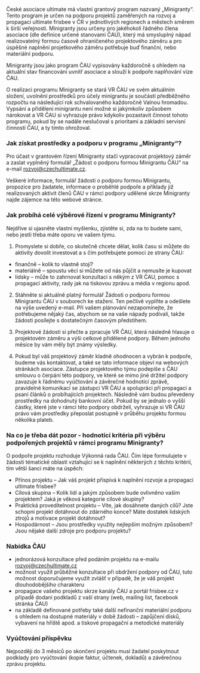 <!-- TODO: doplnit aktualni zadost o minigranty -->

České asociace ultimate má vlastní grantový program nazvaný „Minigranty“. Tento program je určen na podporu projektů zaměřených na rozvoj a propagaci ultimate frisbee v ČR v jednotlivých regionech a městech směrem k širší veřejnosti. Minigranty jsou určeny pro jakéhokoli řádného člena asociace (dle definice určené stanovami ČAU), který má smysluplný nápad realizovatelný formou časově ohraničeného projektového záměru a pro úspěšné naplnění projetkového záměru potřebuje buď finanční, nebo materiální podporu.
 
Minigranty jsou jako program ČAU vypisovány každoročně s ohledem na aktuální stav financování uvnitř asociace a slouží k podpoře naplňování vize ČAU. 
 
O realizaci programu Minigranty se stará VR ČAU ve svém aktuálním složení, uvolnění prostředků pro účely minigrantu je součástí předběžného rozpočtu na následující rok schvalovaného každoročně Valnou hromadou. Vypsání a přidělení minigrantu není možné si jakýmkoliv způsobem nárokovat a VR ČAU si vyhrazuje právo kdykoliv pozastavit činnost tohoto programu, pokud by se nadále neslučoval s prioritami a základní servisní činností ČAU, a ty tímto ohrožoval.
 
### Jak získat prostředky a podporu v programu „Minigranty“?

Pro účast v grantovém řízení Minigranty stačí vypracovat projektový záměr a zaslat vyplněný formulář „Žádost o podporu formou Minigrantu ČAU“ na e-mail rozvoj@czechultimate.cz.
 
Veškeré informace, formulář žádosti o podporu formou Minigrantu, propozice pro žadatele, informace o proběhlé podpoře a příklady již realizovaných aktivit členů ČAU v rámci podpory udělené skrze Minigranty najde zájemce na této webové stránce.
 
### Jak probíhá celé výběrové řízení v programu Minigranty?

Nejdříve si ujasněte vlastní myšlenku, zjistěte si, zda na to budete sami, nebo jestli třeba máte oporu ve vašem týmu.
 
1) Promyslete si dobře, co skutečně chcete dělat, kolik času si můžete do aktivity dovolit investovat a s čím potřebujete pomoci ze strany ČAU:
- finančně – kolik to vlastně stojí?
- materiálně – spoustu věcí si můžete od nás půjčit a nemusíte je kupovat
- lidsky – může to zahrnovat konzultaci s někým z VR ČAU, pomoc s propagací aktivity, rady jak na tiskovou zprávu a média v regionu apod.

2) Stáhněte si aktuálně platný formulář Žádosti o podporu formou Minigrantu ČAU v souborech ke stažení. Ten pečlivě vyplňte a odešlete na výše uvedený e-mail.
Při vašem plánování nezapomínejte, že potřebujeme nějaký čas, abychom se na vaše nápady podívali, takže žádosti posílejte s dostatečným časovým předstihem.
 
3) Projektové žádosti si přečte a zpracuje VR ČAU, která následně hlasuje o projektovém záměru a výši celkové přidělené podpory. Během jednoho měsíce by vám měly být známy výsledky.
 
4) Pokud byl váš projektový záměr kladně ohodnocen a vybrán k podpoře, budeme vás kontaktovat, a také se tato informace objeví na webových stránkách asociace. Zástupce projektového týmu podepíše s ČAU smlouvu o čerpání této podpory, ve které se mimo jiné držitel podpory zavazuje k řádnému vyúčtování a závěrečné hodnotící zprávě, pravidelné komunikaci se zástupci VR ČAU a spolupráci při propagaci a psaní článků o probíhajících projektech. Následně vám budou převedeny prostředky na dohodnutý bankovní účet. Pokud by se jednalo o vyšší částky, které jste v rámci této podpory obdrželi, vyhrazuje si VR ČAU právo vám prostředky přeposlat postupně v průběhu projektu formou několika plateb.
 
### Na co je třeba dát pozor - hodnotící kritéria při výběru podpořených projektů v rámci programu Minigranty?
O podpoře projektu rozhoduje Výkonná rada ČAU.
Čím lépe formulujete v žádosti tématické oblasti vztahující se k naplnění některých z těchto kritérií, tím větší šanci máte na úspěch:

- Přínos projektu – Jak váš projekt přispívá k naplnění rozvoje a propagaci ultimate frisbee?
- Cílová skupina – Kolik lidí a jakým způsobem bude ovlivněno vaším projektem? Jaká je věková kategorie cílové skupiny?
- Praktická proveditelnost projektu – Víte, jak dosáhnete daných cílů? Jste schopni projekt dotáhnout do zdárného konce? Máte dostatek lidských ztrojů a motivace projekt dotáhnout?
- Hospodárnost – Jsou prostředky využity nejlepším možným způsobem? Jsou nějaké další zdroje pro podporu projektu?

### Nabídka ČAU
- jednorázová konzultace před podáním projektu na e-mailu rozvoj@czechultimate.cz
- možnost využít průběžné konzultace při obdržení podpory od ČAU, tuto možnost doporučujeme využít zvlášť v případě, že je váš projekt dlouhodobějšího charakteru
- propagace vašeho projektu skrze kanály ČAU a portál frisbee.cz v případě dodaní podkladů z vaší strany (web, mailing list, facebook stránka ČAU)
- na základě definované potřeby také další nefinanční materiální podporu s ohledem na dostupné materiály v době žádosti – zapůjčení disků, vybavení na hřiště apod. a tiskové propagační a metodické materiály

### Vyúčtování příspěvku
Nejpozději do 3 měsíců po skončení projektu musí žadatel poskytnout podklady pro vyúčtování (kopie faktur, účtenek, dokladů) a závěrečnou zprávu projektu.
